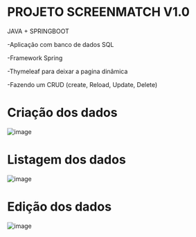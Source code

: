 # PROJETO SCREENMATCH V1.0
JAVA + SPRINGBOOT 

-Aplicação com banco de dados SQL

-Framework Spring

-Thymeleaf para deixar a pagina dinâmica 

-Fazendo um CRUD (create, Reload, Update, Delete)

# Criação dos dados
![image](https://github.com/PedroKarasudani/screenmatch/assets/128757305/b6d5caad-3848-4d22-b1a5-6cc3d53eecbf)

# Listagem dos dados
![image](https://github.com/PedroKarasudani/screenmatch/assets/128757305/db3126cf-89e1-42ba-8f05-437f7435aae7)

# Edição dos dados
![image](https://github.com/PedroKarasudani/screenmatch/assets/128757305/5ad7420c-aa01-4a2b-a8f4-bc502ee6e726)
